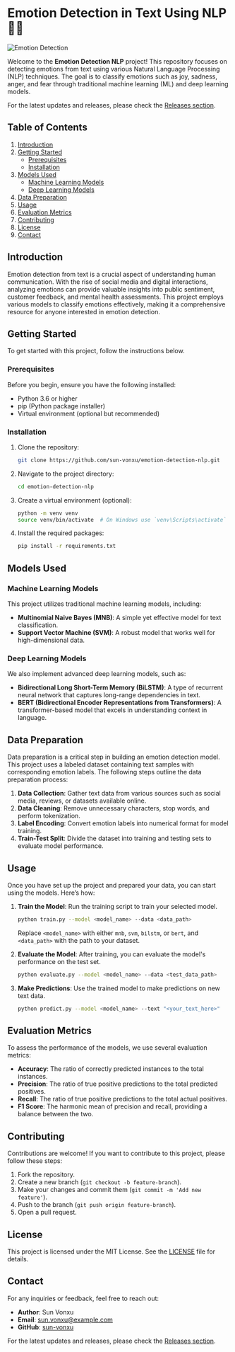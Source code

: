 # Emotion Detection in Text Using NLP 🧠💬

![Emotion Detection](https://img.shields.io/badge/Emotion%20Detection-NLP-blue?style=flat&logo=github)

Welcome to the **Emotion Detection NLP** project! This repository focuses on detecting emotions from text using various Natural Language Processing (NLP) techniques. The goal is to classify emotions such as joy, sadness, anger, and fear through traditional machine learning (ML) and deep learning models. 

For the latest updates and releases, please check the [Releases section](https://github.com/sun-vonxu/emotion-detection-nlp/releases).

## Table of Contents

1. [Introduction](#introduction)
2. [Getting Started](#getting-started)
   - [Prerequisites](#prerequisites)
   - [Installation](#installation)
3. [Models Used](#models-used)
   - [Machine Learning Models](#machine-learning-models)
   - [Deep Learning Models](#deep-learning-models)
4. [Data Preparation](#data-preparation)
5. [Usage](#usage)
6. [Evaluation Metrics](#evaluation-metrics)
7. [Contributing](#contributing)
8. [License](#license)
9. [Contact](#contact)

## Introduction

Emotion detection from text is a crucial aspect of understanding human communication. With the rise of social media and digital interactions, analyzing emotions can provide valuable insights into public sentiment, customer feedback, and mental health assessments. This project employs various models to classify emotions effectively, making it a comprehensive resource for anyone interested in emotion detection.

## Getting Started

To get started with this project, follow the instructions below.

### Prerequisites

Before you begin, ensure you have the following installed:

- Python 3.6 or higher
- pip (Python package installer)
- Virtual environment (optional but recommended)

### Installation

1. Clone the repository:

   ```bash
   git clone https://github.com/sun-vonxu/emotion-detection-nlp.git
   ```

2. Navigate to the project directory:

   ```bash
   cd emotion-detection-nlp
   ```

3. Create a virtual environment (optional):

   ```bash
   python -m venv venv
   source venv/bin/activate  # On Windows use `venv\Scripts\activate`
   ```

4. Install the required packages:

   ```bash
   pip install -r requirements.txt
   ```

## Models Used

### Machine Learning Models

This project utilizes traditional machine learning models, including:

- **Multinomial Naive Bayes (MNB)**: A simple yet effective model for text classification.
- **Support Vector Machine (SVM)**: A robust model that works well for high-dimensional data.

### Deep Learning Models

We also implement advanced deep learning models, such as:

- **Bidirectional Long Short-Term Memory (BiLSTM)**: A type of recurrent neural network that captures long-range dependencies in text.
- **BERT (Bidirectional Encoder Representations from Transformers)**: A transformer-based model that excels in understanding context in language.

## Data Preparation

Data preparation is a critical step in building an emotion detection model. This project uses a labeled dataset containing text samples with corresponding emotion labels. The following steps outline the data preparation process:

1. **Data Collection**: Gather text data from various sources such as social media, reviews, or datasets available online.
2. **Data Cleaning**: Remove unnecessary characters, stop words, and perform tokenization.
3. **Label Encoding**: Convert emotion labels into numerical format for model training.
4. **Train-Test Split**: Divide the dataset into training and testing sets to evaluate model performance.

## Usage

Once you have set up the project and prepared your data, you can start using the models. Here’s how:

1. **Train the Model**: Run the training script to train your selected model.

   ```bash
   python train.py --model <model_name> --data <data_path>
   ```

   Replace `<model_name>` with either `mnb`, `svm`, `bilstm`, or `bert`, and `<data_path>` with the path to your dataset.

2. **Evaluate the Model**: After training, you can evaluate the model's performance on the test set.

   ```bash
   python evaluate.py --model <model_name> --data <test_data_path>
   ```

3. **Make Predictions**: Use the trained model to make predictions on new text data.

   ```bash
   python predict.py --model <model_name> --text "<your_text_here>"
   ```

## Evaluation Metrics

To assess the performance of the models, we use several evaluation metrics:

- **Accuracy**: The ratio of correctly predicted instances to the total instances.
- **Precision**: The ratio of true positive predictions to the total predicted positives.
- **Recall**: The ratio of true positive predictions to the total actual positives.
- **F1 Score**: The harmonic mean of precision and recall, providing a balance between the two.

## Contributing

Contributions are welcome! If you want to contribute to this project, please follow these steps:

1. Fork the repository.
2. Create a new branch (`git checkout -b feature-branch`).
3. Make your changes and commit them (`git commit -m 'Add new feature'`).
4. Push to the branch (`git push origin feature-branch`).
5. Open a pull request.

## License

This project is licensed under the MIT License. See the [LICENSE](LICENSE) file for details.

## Contact

For any inquiries or feedback, feel free to reach out:

- **Author**: Sun Vonxu
- **Email**: sun.vonxu@example.com
- **GitHub**: [sun-vonxu](https://github.com/sun-vonxu)

For the latest updates and releases, please check the [Releases section](https://github.com/sun-vonxu/emotion-detection-nlp/releases).